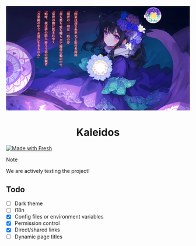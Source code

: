 <div align="center">
  <img src="static/title.webp" />
  <h1>Kaleidos</h1>
</div>

[![Made with Fresh](https://fresh.deno.dev/fresh-badge-dark.svg)](https://fresh.deno.dev)

> [!NOTE]
> We are actively testing the project!

## Todo

- [ ] Dark theme
- [ ] i18n
- [x] Config files or environment variables
- [x] Permission control
- [x] Direct/shared links
- [ ] Dynamic page titles
